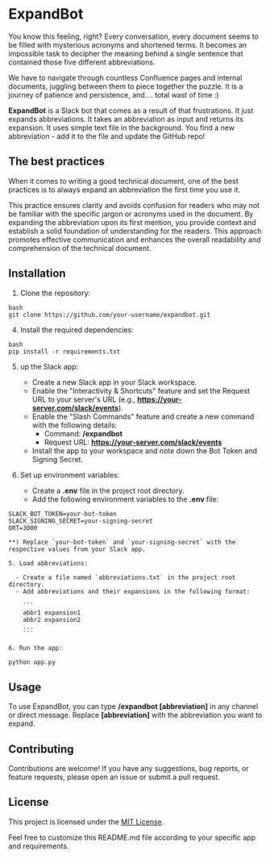 # ExpandBot

You know this feeling, right? Every conversation, every document seems to be filled with mysterious acronyms and shortened terms. It becomes an impossible task to decipher the meaning behind a single sentence that contained those five different abbreviations. 

We have to navigate through countless Confluence pages and internal documents, juggling between them to piece together the puzzle. It is a journey of patience and persistence, and.... total wast of time :) 

**ExpandBot** is a Slack bot that comes as a result of that frustrations. It just expands abbreviations. It takes an abbreviation as input and returns its expansion. It uses simple text file in the background. You find a new abbreviation - add it to the file and update the GitHub repo! 

## The best practices 

When it comes to writing a good technical document, one of the best practices is to always expand an abbreviation the first time you use it. 

This practice ensures clarity and avoids confusion for readers who may not be familiar with the specific jargon or acronyms used in the document. By expanding the abbreviation upon its first mention, you provide context and establish a solid foundation of understanding for the readers. This approach promotes effective communication and enhances the overall readability and comprehension of the technical document.

## Installation

1. Clone the repository:

```
bash
git clone https://github.com/your-username/expandbot.git
```

4. Install the required dependencies:

```
bash
pip install -r requirements.txt
```

5. up the Slack app:

    - Create a new Slack app in your Slack workspace.
    - Enable the "Interactivity & Shortcuts" feature and set the Request URL to your server's URL (e.g., **https://your-server.com/slack/events**).
    - Enable the "Slash Commands" feature and create a new command with the following details:
        - Command: **/expandbot**
        - Request URL: **https://your-server.com/slack/events**
    - Install the app to your workspace and note down the Bot Token and Signing Secret.
6. Set up environment variables:

    - Create a **.env** file in the project root directory.
    - Add the following environment variables to the **.env** file:

```
SLACK_BOT_TOKEN=your-bot-token
SLACK_SIGNING_SECRET=your-signing-secret
ORT=3000
```
        
    
    **) Replace `your-bot-token` and `your-signing-secret` with the respective values from your Slack app.
    
    5. Load abbreviations:
    
      - Create a file named `abbreviations.txt` in the project root directory.
      - Add abbreviations and their expansions in the following format:
       
        ```
        abbr1 expansion1
        abbr2 expansion2
        ...
        ```
    
    6. Run the app:
    
```bash
python app.py
```


## Usage

To use ExpandBot, you can type **/expandbot [abbreviation]** in any channel or direct message. Replace **[abbreviation]** with the abbreviation you want to expand.

## Contributing

Contributions are welcome! If you have any suggestions, bug reports, or feature requests, please open an issue or submit a pull request.

## License

This project is licensed under the [MIT License](https://gpt.equinix.com/LICENSE).

Feel free to customize this README.md file according to your specific app and requirements.
